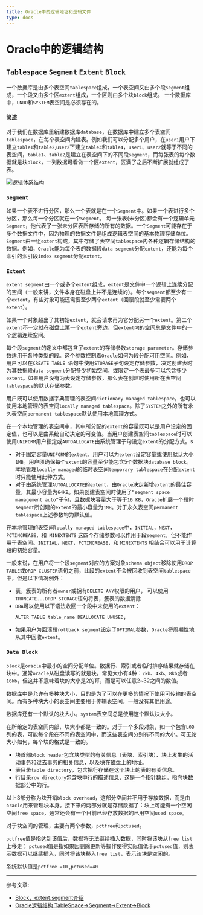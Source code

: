 ```yaml
---
title: Oracle中的逻辑地址和逻辑文件
type: docs
---
```


# Oracle中的逻辑结构

## `Tablespace` `Segment` `Extent` `Block`

一个数据库是由多个表空间`tablespace`组成，一个表空间又由多个段`segment`组成，一个段又由多个区`extent`组成，一个区则由多个块`block`组成。
一个数据库中，`UNDO`和`SYSTEM`表空间是必须存在的。

#### 简述
对于我们在数据库里新建数据库`database`，在数据库中建立多个表空间`tablespace`，在每个表空间内建表。例如我们可以分配多个用户，在`user1`用户下建立`table1`和`table2`,`user2`下建立`table3`和`table4`，`user1`、`user2`就等于不同的表空间，`table1`、`table2`是建立在表空间下的不同段`segment`，而每张表的每个数据就是块`block`，一列数据可看做一个区`extent`，区满了之后不断扩展就组成了表。

![逻辑体系结构][1]

### `Segment`
如果一个表不进行分区，那么一个表就是在一个`Segment`中。如果一个表进行多个分区，那么每一个分区就在一个`Segment`。
每一张表(未分区)都会有一个逻辑单元`Segment`，他代表了一张未分区表所存储的所有的数据。一个`Segment`可能存在于多个数据文件中，因为物理的数据文件是组成逻辑表空间的基本物理存储单位。
`Segment`由一组`extent`构成，其中存储了表空间`tablespace`内各种逻辑存储结构的数据。例如，`Oracle`能为每个表的数据段`data segment`分配`extent`，还能为每个索引的索引段`index segment`分配`extent`。

### `Extent`
`extent segment`由一个或多个`extent`组成，`extent`是文件中一个逻辑上连续分配的空间（一般来讲，文件本身在磁盘上并不是连续的）。每个`segment`都至少有一个`extent`，有些对象可能还需要至少两个`extent`（回滚段就至少需要两个`extent`）。

如果一个对象超出了其初始`extent`，就会请求再为它分配另一个`extent`。第二个`extent`不一定就在磁盘上第一个`extent`旁边，但`extent`内的空间总是文件中的一个逻辑连续空间。

每个段`segment`的定义中都包含了`extent`的存储参数`storage parameter`。存储参数适用于各种类型的段。这个参数控制着`Oracle`如何为段分配可用空间。例如，用户可以在`CREATE TABLE `语句中使用`STORAGE`子句设定存储参数，决定创建表时为其数据段`data segment`分配多少初始空间，或限定一个表最多可以包含多少`extent`。如果用户没有为表设定存储参数，那么表在创建时使用所在表空间`tablespace`的默认存储参数。

用户既可以使用数据字典管理的表空间`dictionary managed tablespace`，也可以使用本地管理的表空间`locally managed tablespace`。除了`SYSTEM`之外的所有永久表空间`permanent tablespace`默认使用本地管理方式。

在一个本地管理的表空间中，其中所分配的`extent`的容量既可以是用户设定的固定值，也可以是由系统自动决定的可变值。当用户创建表空间`tablespace`时可以使用`UNIFORM`用户指定或`AUTOALLOCATE`由系统管理子句设定`extent`的分配方式。s

- 对于固定容量`UNIFORM`的`extent`，用户可以为`extent`设定容量或使用默认大小`1MB`。用户须确保每个`extent`的容量至少能包含5个数据块`database block`。本地管理`locally managed`的临时表空间`temporary tablespace`在分配`extent`时只能使用此种方式。
- 对于由系统管理`AUTOALLOCATE`的`extent`，由`Oracle`决定新增`extent`的最佳容量，其最小容量为`64KB`。如果创建表空间时使用了`“segment space management auto”`子句，且数据块容量大于等于`16 KB`，`Oracle`扩展一个段时`segment`所创建的`extent`的最小容量为`1MB`。对于永久表空间`permanent tablespace`上述参数均为默认值。

在本地管理的表空间`locally managed tablespace`中，`INITIAL`，`NEXT`，`PCTINCREASE`，和` MINEXTENTS` 这四个存储参数可以作用于段`segment`，但不能作用于表空间。`INITIAL`，`NEXT`，`PCTINCREASE`，和 `MINEXTENTS` 相结合可以用于计算段的初始容量。

一般来说，在用户将一个段`segment`对应的方案对象`schema object`移除使用`DROP TABLE`或`DROP CLUSTER`语句之前，此段的`extent`不会被回收到表空间`tablespace`中，但是以下情况例外：

* 表，簇表的所有者`owner`或拥有`DELETE ANY`权限的用户， 可以使用`TRUNCATE...DROP STORAGE`语句将表，簇表的数据清除
* `DBA`可以使用以下语法收回一个段中未使用的`extent`：
  ```
  ALTER TABLE table_name DEALLOCATE UNUSED;
  ```
* 如果用户为回滚段`rollback segment`设定了`OPTIMAL`参数，`Oracle`将周期性地从其中回收`extent`。


### `Data Block`
`block`是`oracle`中最小的空间分配单位。数据行、索引或者临时排序结果就存储在块中。通常`oracle`从磁盘读写的就是块。常见大小有4种：`2kb`、`4kb`、`8kb`或者`16kb`，但这并不意味着块的大小是2的幂，而是可以任意2~32之间的数值。

数据库中是允许有多种块大小，目的是为了可以在更多的情况下使用可传输的表空间。而有多种块大小的表空间主要用于传输表空间，一般没有其他用途。

数据库还有一个默认的块大小。`system`表空间总是使用这个默认块大小。

在所给定的表空间内部，块大小都是一致的。对于一个多段对象，如一个包含`LOB`列的表，可能每个段在不同的表空间中，而这些表空间分别有不同的大小。可无论大小如何，每个块的格式是一致的。

- 块首部`block header`包含块类型的有关信息（表块、索引块）、块上发生的活动事务和过去事务的相关信息，以及块在磁盘上的地址。
- 表目录`table directory`，包含把行存储在这个块上的表的有关信息。
- 行目录`row directory`包含块中行的描述信息，这是一个指针数组，指向块数据部分中的行。

以上3部分称为块开销`block overhead`，这部分空间并不用于存放数据，而是由`oracle`用来管理块本身。接下来的两部分就是存储数据了：块上可能有一个空闲空间`free space`，通常还会有一个目前已经存放数据的已用空间`used space`。


对于块空间的管理，主要有两个参数，`pctfree`和`pctused`。

`pctfree`值是指达到该值后，数据将无法继续插入数据，同时将该块从`free list`上移走；
`pctused`值是指如果因删除更新等操作使得实际值低于`pctused`值，则表示数据可以继续插入，同时将该块移入`free list`，表示该块是空闲的。

系统默认值是`pctfree =10` ,`pctused=40`


---
 参考文章:
- [Block，extent,segment介绍][2]
- [Oracle逻辑结构 TableSpace→Segment→Extent→Block][3]


[1]:https://images0.cnblogs.com/i/368951/201405/022207599866905.png
[2]:https://blog.csdn.net/luoyuchuan/article/details/7208426
[3]:https://www.cnblogs.com/yongjian/p/3704592.html
